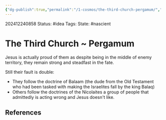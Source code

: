 ```yaml
---
{"dg-publish":true,"permalink":"/1-cosmos/the-third-church-pergamum/","created":"2025-01-22T11:17:14.208-05:00","updated":"2024-12-24T09:01:02.063-05:00"}
---
```


202412240858
Status: #idea
Tags: 
State: #nascient
# The Third Church ~ Pergamum

Jesus is actually proud of them as despite being in the middle of enemy territory, they remain strong and steadfast in the fate.

Still their fault is double:
- They follow the doctrine of Balaam (the dude from the Old Testament who had been tasked with making the Israelites fall by the king Balaq)
- Others follow the doctrines of the Nicolaites a group of people that admittedly is acting wrong and Jesus doesn't like.

## References

